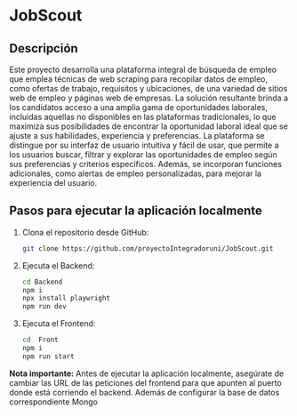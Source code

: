 # JobScout

## Descripción
Este proyecto desarrolla una plataforma integral de búsqueda de empleo que emplea técnicas de web scraping para recopilar datos de empleo, como ofertas de trabajo, requisitos y ubicaciones, de una variedad de sitios web de empleo y páginas web de empresas. La solución resultante brinda a los candidatos acceso a una amplia gama de oportunidades laborales, incluidas aquellas no disponibles en las plataformas tradicionales, lo que maximiza sus posibilidades de encontrar la oportunidad laboral ideal que se ajuste a sus habilidades, experiencia y preferencias. La plataforma se distingue por su interfaz de usuario intuitiva y fácil de usar, que permite a los usuarios buscar, filtrar y explorar las oportunidades de empleo según sus preferencias y criterios específicos. Además, se incorporan funciones adicionales, como alertas de empleo personalizadas, para mejorar la experiencia del usuario.



## Pasos para ejecutar la aplicación localmente

1. Clona el repositorio desde GitHub:

   ```bash
   git clone https://github.com/proyectoIntegradoruni/JobScout.git

2. Ejecuta el Backend:

   ```bash
   cd Backend
   npm i 
   npx install playwright
   npm run dev

1. Ejecuta el Frontend:

   ```bash
   cd  Front
   npm i 
   npm run start


**Nota importante:** Antes de ejecutar la aplicación localmente, asegúrate de cambiar las URL de las peticiones del frontend para que apunten al puerto donde está corriendo el backend. Además de configurar la base de datos correspondiente Mongo
